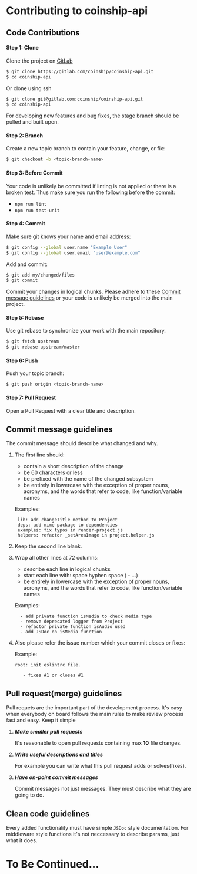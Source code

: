 # Contributing to coinship-api

## Code Contributions

#### Step 1: Clone

Clone the project on [GitLab](https://gitlab.com/coinship/coinship-api.git)
   ``` bash
   $ git clone https://gitlab.com/coinship/coinship-api.git
   $ cd coinship-api
   ```
    
   Or clone using ssh
   ``` bash
   $ git clone git@gitlab.com:coinship/coinship-api.git
   $ cd coinship-api
   ```
   
For developing new features and bug fixes, the stage branch should be pulled and built upon.

#### Step 2: Branch

Create a new topic branch to contain your feature, change, or fix:

   ``` bash
   $ git checkout -b <topic-branch-name>
   ```

#### Step 3: Before Commit
Your code is unlikely be committed if linting is not applied or there is a broken test.
Thus make sure you run the following before the commit:
 - `npm run lint`
 - `npm run test-unit`

#### Step 4: Commit

Make sure git knows your name and email address:

   ``` bash
   $ git config --global user.name "Example User"
   $ git config --global user.email "user@example.com"
   ```
    
Add and commit:
    

   ``` bash
   $ git add my/changed/files
   $ git commit
   ```
    
Commit your changes in logical chunks. Please adhere to these [Commit message guidelines](#commit-message-guidelines)
   or your code is unlikely be merged into the main project.

#### Step 5: Rebase

Use git rebase to synchronize your work with the main repository.

   ``` bash
   $ git fetch upstream
   $ git rebase upstream/master
   ```
   
#### Step 6: Push

Push your topic branch:

   ``` bash
   $ git push origin <topic-branch-name>
   ```

#### Step 7: Pull Request

Open a Pull Request with a clear title and description.


## Commit message guidelines


The commit message should describe what changed and why.

   1. The first line should:
       * contain a short description of the change
       * be 60 characters or less
       * be prefixed with the name of the changed subsystem
       * be entirely in lowercase with the exception of proper nouns, acronyms, and the words that refer to code,
         like function/variable names
        
       Examples:
       
       ```
        lib: add changeTitle method to Project
        deps: add mime package to dependencies
        examples: fix typos in render-project.js
        helpers: refactor _setAreaImage in project.helper.js
       ```
   2. Keep the second line blank. 
          
   3. Wrap all other lines at 72 columns:
      * describe each line in logical chunks
      * start each line with: space hyphen space ( - ...)
      * be entirely in lowercase with the exception of proper nouns, acronyms, and the words that refer to code,
        like function/variable names
      
      Examples:
      
      ```    
        - add private function isMedia to check media type
        - remove deprecated logger from Project
        - refactor private function isAudio used
        - add JSDoc on isMedia function
      ```

   3. Also please refer the issue number which your commit closes or fixes:
      
      Example:
      
      ```
      root: init eslintrc file.

         - fixes #1 or closes #1
      ```    
    
## Pull request(merge) guidelines


Pull requets are the important part of the development process.
It's easy when everybody on board follows the main rules to make review process fast and easy. Keep it simple

   1. ***Make smaller pull requests***
      
      It's reasonable to open pull requests containing max **10** file changes.
   2. ***Write useful descriptions and titles***

      For example you can write what this pull request adds or solves(fixes).

   3. ***Have on-point commit messages***

      Commit messages not just messages. They must describe what they are going to do.

## Clean code guidelines


Every added functionality must have simple `JSDoc` style documentation.
For middleware style functions it's not neccessary to describe params, just what it does.

# To Be Continued...
